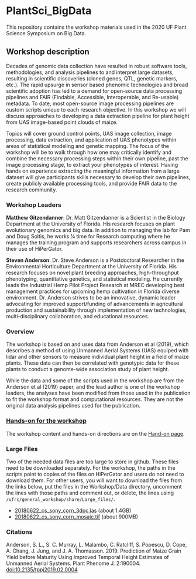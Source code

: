 # PlantSci_BigData

This repository contains the workshop materials used in the 2020 UF Plant Science Symposium on Big Data.

## Workshop description

Decades of genomic data collection have resulted in robust software tools, methodologies, and analysis pipelines to and interpret large datasets, resulting in scientific discoveries (cloned genes, QTL, genetic markers, etc.). The rapid upsurge in sensor based phenomic technologies and broad scientific adoption has led to a demand for open-source data processing pipelines and FAIR (Findable, Accessible, Interoperable, and Re-usable) metadata. To date, most open-source image processing pipelines are custom scripts unique to each research objective. In this workshop we will discuss approaches to developing a data extraction pipeline for plant height from UAS image-based point clouds of maize.

Topics will cover ground control points, UAS image collection, image processing, data extraction, and application of UAS phenotypes within areas of statistical modeling and genetic mapping. The focus of the workshop will be to walk through how one may critically identify and combine the  necessary processing steps within their own pipeline, past the image processing stage, to extract your phenotypes of interest. Having hands on experience extracting the meaningful information from a large dataset will give participants skills necessary to develop their own pipelines, create publicly available processing tools, and provide FAIR data to the research community.

### Workshop Leaders

**Matthew Gitzendanner**: Dr. Matt Gitzendanner is a Scientist in the Biology Department at the University of Florida.  His research focuses on plant evolutionary genomics and big data. In addition to managing the lab for Pam and Doug Soltis, he works ¼ time for Research computing where he manages the training program and supports researchers across campus in their use of HiPerGator.

**Steven Anderson**: Dr. Steve Anderson is a Postdoctoral Researcher in the Environmental Horticulture Department at the University of Florida. His research focuses on novel plant breeding approaches, high-throughput phenotyping, quantitative genetics, and statistical modeling. He currently leads the Industrial Hemp Pilot Project Research at MREC developing best management practices for upcoming hemp cultivation in Florida diverse environment. Dr. Anderson strives to be an innovative, dynamic leader advocating for improved support/funding of advancements in agricultural production and sustainability through implementation of new technologies, multi-disciplinary collaboration, and educational resources.


### Overview

The workshop is based on and uses data from Anderson et al (2019), which describes a method of using Unmanned Aerial Systems (UAS) equiped with lidar and other sensors to measure individual plant height in a field of maize plants. These data can then be correlated with genotypic data for these plants to conduct a genome-wide association study of plant height.

While the data and some of the scripts used in the workshop are from the Anderson et al (2019) paper, and the lead author is one of the workshop leaders, the analyses have been modified from those used in the publication to fit the workshop format and computational resources. They are not the original data analysis pipelines used for the publication. 

### [Hands-on for the workshop](Hands-on.md)

The workshop content and hands-on directions are on the [Hand-on page](Hands-on.md).



### Large Files

Two of the needed data files are too large to store in github. These files need to be downloaded separately. For the workshop, the paths in the scripts point to copies of the files on HiPerGator and users do not need to download them. For other users, you will want to download the files from the links below, put the files in the Workshop/Data directory, uncomment the lines with those paths and comment out, or delete, the lines using `/ufrc/general_workshop/share/Large_files/`.

* [20180622_cs_sony_corn_3dpc.las](https://www.dropbox.com/s/82dk8soz80v0nv2/20180622_cs_sony_corn_3dpc.las?dl=0) (about 1.4GB)
* [20180622_cs_sony_corn_mosaic.tif](https://www.dropbox.com/s/j56sj3dhpbpsahx/20180622_cs_sony_corn_mosaic.tif?dl=0) (about 900MB)

### Citations

Anderson, S. L., S. C. Murray, L. Malambo, C. Ratcliff, S. Popescu, D. Cope, A. Chang, J. Jung, and J. A. Thomasson. 2019. Prediction of Maize Grain Yield before Maturity Using Improved Temporal Height Estimates of Unmanned Aerial Systems. Plant Phenome J. 2:190004. [doi:10.2135/tppj2019.02.0004](doi:10.2135/tppj2019.02.0004)
